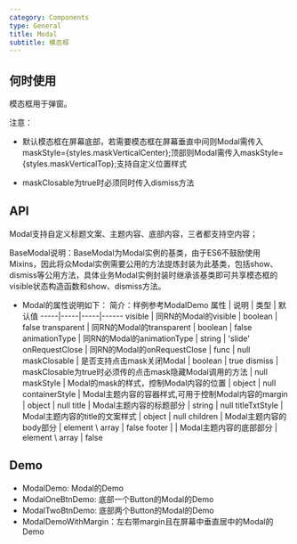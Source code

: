 ```yaml
---
category: Components
type: General
title: Modal
subtitle: 模态框
---
```


## 何时使用

模态框用于弹窗。

注意：
- 默认模态框在屏幕底部，若需要模态框在屏幕垂直中间则Modal需传入maskStyle={styles.maskVerticalCenter};顶部则Modal需传入maskStyle={styles.maskVerticalTop};支持自定义位置样式

- maskClosable为true时必须同时传入dismiss方法

## API
Modal支持自定义标题文案、主题内容、底部内容，三者都支持空内容；

BaseModal说明：BaseModal为Modal实例的基类，由于ES6不鼓励使用Mixins，因此将众Modal实例需要公用的方法提炼封装为此基类，包括show、dismiss等公用方法，具体业务Modal实例封装时继承该基类即可共享模态框的visible状态构造函数和show、dismiss方法。

- Modal的属性说明如下：
简介：样例参考ModalDemo
属性 | 说明 | 类型 | 默认值 
-----|-----|-----|------
visible | 同RN的Modal的visible | boolean | false 
transparent | 同RN的Modal的transparent | boolean | false 
animationType | 同RN的Modal的animationType | string | 'slide' 
onRequestClose | 同RN的Modal的onRequestClose | func | null 
maskClosable | 是否支持点击mask关闭Modal | boolean | true 
dismiss | maskClosable为true时必须传的点击mask隐藏Modal调用的方法 | null 
maskStyle | Modal的mask的样式，控制Modal内容的位置 | object | null 
containerStyle | Modal主题内容的容器样式,可用于控制Modal内容的margin | object | null 
title | Modal主题内容的标题部分 | string | null 
titleTxtStyle | Modal主题内容的title的文案样式 | object | null 
children | Modal主题内容的body部分 | element \ array | false 
footer |  | Modal主题内容的底部部分 | element \ array |  false 

## Demo
- ModalDemo: Modal的Demo
- ModalOneBtnDemo: 底部一个Button的Modal的Demo
- ModalTwoBtnDemo: 底部两个Button的Modal的Demo
- ModalDemoWithMargin：左右带margin且在屏幕中垂直居中的Modal的Demo
